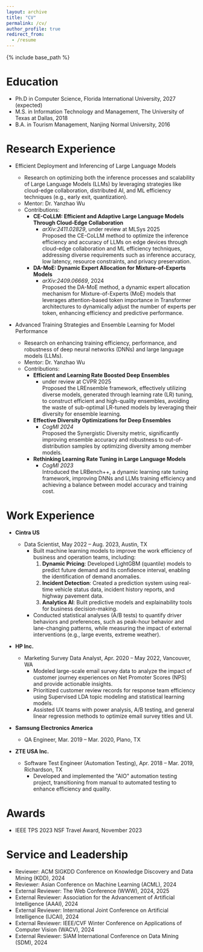 ```yaml
---
layout: archive
title: "CV"
permalink: /cv/
author_profile: true
redirect_from:
  - /resume
---
```


{% include base_path %}


Education
======
* Ph.D in Computer Science, Florida International University, 2027 (expected)
* M.S. in Information Technology and Management, The University of Texas at Dallas, 2018
* B.A. in Tourism Management, Nanjing Normal University, 2016

Research Experience
======
* Efficient Deployment and Inferencing of Large Language Models
  * Research on optimizing both the inference processes and scalability of Large Language Models (LLMs) by leveraging strategies like cloud-edge collaboration, distributed AI, and ML efficiency techniques (e.g., early exit, quantization).
  * Mentor: Dr. Yanzhao Wu
  * Contributions:
    * **CE-CoLLM: Efficient and Adaptive Large Language Models Through Cloud-Edge Collaboration**  
      * *arXiv:2411.02829*, under review at MLSys 2025  
      Proposed the CE-CoLLM method to optimize the inference efficiency and accuracy of LLMs on edge devices through cloud-edge collaboration and ML efficiency techniques, addressing diverse requirements such as inference accuracy, low latency, resource constraints, and privacy preservation.
    * **DA-MoE: Dynamic Expert Allocation for Mixture-of-Experts Models**  
      * *arXiv:2409.06669*, 2024  
      Proposed the DA-MoE method, a dynamic expert allocation mechanism for Mixture-of-Experts (MoE) models that leverages attention-based token importance in Transformer architectures to dynamically adjust the number of experts per token, enhancing efficiency and predictive performance.

* Advanced Training Strategies and Ensemble Learning for Model Performance
  * Research on enhancing training efficiency, performance, and robustness of deep neural networks (DNNs) and large language models (LLMs).
  * Mentor: Dr. Yanzhao Wu
  * Contributions:
    * **Efficient and Learning Rate Boosted Deep Ensembles**  
      * under review at CVPR 2025  
      Proposed the LREnsemble framework, effectively utilizing diverse models, generated through learning rate (LR) tuning, to construct efficient and high-quality ensembles, avoiding the waste of sub-optimal LR-tuned models by leveraging their diversity for ensemble learning.
    * **Effective Diversity Optimizations for Deep Ensembles**  
      * *CogMI 2024*  
      Proposed the Synergistic Diversity metric, significantly improving ensemble accuracy and robustness to out-of-distribution samples by optimizing diversity among member models.
    * **Rethinking Learning Rate Tuning in Large Language Models**  
      * *CogMI 2023*  
      Introduced the LRBench++, a dynamic learning rate tuning framework, improving DNNs and LLMs training efficiency and achieving a balance between model accuracy and training cost.

Work Experience
======
* **Cintra US**  
  * Data Scientist, May 2022 – Aug. 2023, Austin, TX  
    * Built machine learning models to improve the work efficiency of business and operation teams, including:  
      1. **Dynamic Pricing**: Developed LightGBM (quantile) models to predict future demand and its confidence interval, enabling the identification of demand anomalies.  
      2. **Incident Detection**: Created a prediction system using real-time vehicle status data, incident history reports, and highway pavement data.  
      3. **Analytics AI**: Built predictive models and explainability tools for business decision-making.  
    * Conducted statistical analyses (A/B tests) to quantify driver behaviors and preferences, such as peak-hour behavior and lane-changing patterns, while measuring the impact of external interventions (e.g., large events, extreme weather).

* **HP Inc.**  
  * Marketing Survey Data Analyst, Apr. 2020 – May 2022, Vancouver, WA  
    * Modeled large-scale email survey data to analyze the impact of customer journey experiences on Net Promoter Scores (NPS) and provide actionable insights.  
    * Prioritized customer review records for response team efficiency using Supervised LDA topic modeling and statistical learning models.  
    * Assisted UX teams with power analysis, A/B testing, and general linear regression methods to optimize email survey titles and UI.

* **Samsung Electronics America**  
  * QA Engineer, Mar. 2019 – Mar. 2020, Plano, TX  

* **ZTE USA Inc.**  
  * Software Test Engineer (Automation Testing), Apr. 2018 – Mar. 2019, Richardson, TX  
    * Developed and implemented the "AIO" automation testing project, transitioning from manual to automated testing to enhance efficiency and quality.

Awards
======
* IEEE TPS 2023 NSF Travel Award, November 2023

Service and Leadership
======
* Reviewer: ACM SIGKDD Conference on Knowledge Discovery and Data Mining (KDD), 2024
* Reviewer: Asian Conference on Machine Learning (ACML), 2024
* External Reviewer: The Web Conference (WWW), 2024, 2025
* External Reviewer: Association for the Advancement of Artificial Intelligence (AAAI), 2024
* External Reviewer: International Joint Conference on Artificial Intelligence (IJCAI), 2024
* External Reviewer: IEEE/CVF Winter Conference on Applications of Computer Vision (WACV), 2024 
* External Reviewer: SIAM International Conference on Data Mining (SDM), 2024

<!-- Education
======
* Ph.D in Computer Science, Florida International University, 2027 (expected)
* M.S. in Information Technology and Management, The University of Texas at Dallas, 2018
* B.A. in Tourism Management, Nanjing Normal University, 2016

Work experience
======
* Spring 2024: Academic Pages Collaborator
  * Github University
  * Duties includes: Updates and improvements to template
  * Supervisor: The Users

* Fall 2015: Research Assistant
  * Github University
  * Duties included: Merging pull requests
  * Supervisor: Professor Hub

* Summer 2015: Research Assistant
  * Github University
  * Duties included: Tagging issues
  * Supervisor: Professor Git
  
Skills
======
* Skill 1
* Skill 2
  * Sub-skill 2.1
  * Sub-skill 2.2
  * Sub-skill 2.3
* Skill 3

Publications
======
  <ul>{% for post in site.publications reversed %}
    {% include archive-single-cv.html %}
  {% endfor %}</ul>
  
Talks
======
  <ul>{% for post in site.talks reversed %}
    {% include archive-single-talk-cv.html  %}
  {% endfor %}</ul>
  
Teaching
======
  <ul>{% for post in site.teaching reversed %}
    {% include archive-single-cv.html %}
  {% endfor %}</ul>
  
Service and leadership
======
* Currently signed in to 43 different slack teams -->
